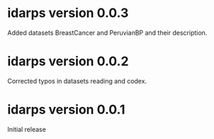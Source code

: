 # idarps version 0.0.3

Added datasets BreastCancer and PeruvianBP and their description.

# idarps version 0.0.2

Corrected typos in datasets reading and codex.

# idarps version 0.0.1

Initial release 
